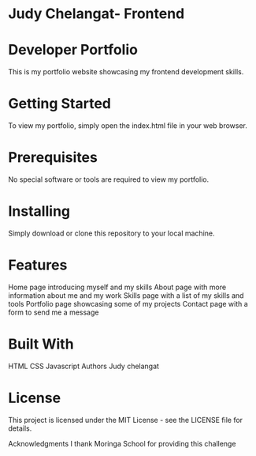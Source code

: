 # Judy Chelangat- Frontend


# Developer Portfolio


This is my portfolio website showcasing my frontend development skills.

# Getting Started


To view my portfolio, simply open the index.html file in your web browser.

# Prerequisites


No special software or tools are required to view my portfolio.

# Installing

Simply download or clone this repository to your local machine.

# Features

Home page introducing myself and my skills
About page with more information about me and my work
Skills page with a list of my skills and tools
Portfolio page showcasing some of my projects
Contact page with a form to send me a message

# Built With
HTML
CSS
Javascript 
Authors
Judy chelangat

# License
This project is licensed under the MIT License - see the LICENSE file for details.

Acknowledgments
I thank Moringa School for providing this challenge